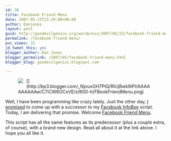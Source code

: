 ```yaml
---
id: 36
title: Facebook Friend Menu
date: 2007-05-23T23:29:00+00:00
author: Danjones
layout: post
guid: http://goodevilgenius.org/wordpress/2007/05/23/facebook-friend-menu/
permalink: /facebook-friend-menu/
pvc_views: 32
jd_tweet_this: yes
blogger_author: Dan Jones
blogger_permalink: /2007/05/facebook-friend-menu.html
blogger_blog: goodevilgenius.blogspot.com

---
```

<figure>[<img style="float:left;margin:0 10px 10px 0;cursor:pointer;cursor:hand" src="http://bp3.blogger.com/_NjouxGH7PtQ/RlUjBwk9iPI/AAAAAAAAAAw/C7iCW6OCxVE/s320/FBookFriendMenu.png" border="0" />](http://bp3.blogger.com/_NjouxGH7PtQ/RlUjBwk9iPI/AAAAAAAAAAw/C7iCW6OCxVE/s1600-h/FBookFriendMenu.png)</figure> 

Well, I have been programming like crazy lately. Just the other day, [I promised](http://goodevilgenius.blogspot.com/2007/05/facebook-profile-menu.html) to come up with a successor to my [Facebook InfoBox](http://goodevilgenius.blogspot.com/2006/12/facebook-info-box.html) script. Today, I am delivering that promise. Welcome [Facebook Friend Menu](http://userscripts.org/scripts/show/9434).

This script has all the same features as its predecessor (plus a couple extra, of course), with a brand new design. Read all about it at the link above. I hope you all like it.
